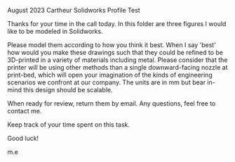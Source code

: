 August 2023
Cartheur Solidworks Profile Test

Thanks for your time in the call today. In this folder are three figures I would like to be modeled in Solidworks.

Please model them according to how you think it best. When I say 'best' how would you make these drawings such that they could be refined to be 3D-printed in a variety of materials including metal. Please consider that the printer will be using other methods than a single downward-facing nozzle at print-bed, which will open your imagination of the kinds of engineering scenarios we confront at our company. The units are in mm but bear in-mind this design should be scalable.

When ready for review, return them by email. Any questions, feel free to contact me.

Keep track of your time spent on this task.

Good luck!

m.e